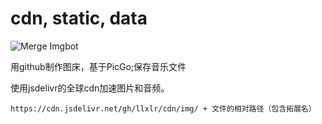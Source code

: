# cdn, static, data

![Merge Imgbot](https://github.com/llxlr/cdn/actions/workflows/merge.yml/badge.svg)

用github制作图床，基于PicGo;保存音乐文件

使用jsdelivr的全球cdn加速图片和音频。
```
https://cdn.jsdelivr.net/gh/llxlr/cdn/img/ + 文件的相对路径（包含拓展名）
```
